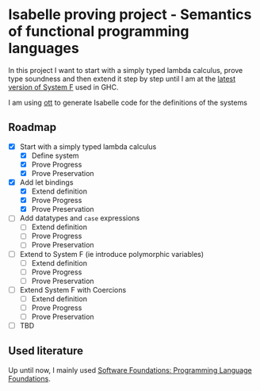 # Isabelle proving project - Semantics of functional programming languages

In this project I want to start with a simply typed lambda calculus, prove type soundness and then extend it step by step until I am at the [latest version of System F](https://repository.brynmawr.edu/cgi/viewcontent.cgi?article=1014&context=compsci_pubs) used in GHC.

I am using [ott](https://github.com/ott-lang/ott) to generate Isabelle code for the definitions of the systems

## Roadmap

-   [x] Start with a simply typed lambda calculus
    -   [x] Define system
    -   [x] Prove Progress
    -   [x] Prove Preservation
-   [x] Add let bindings
    -   [x] Extend definition
    -   [x] Prove Progress
    -   [x] Prove Preservation
-   [ ] Add datatypes and `case` expressions
    -   [ ] Extend definition
    -   [ ] Prove Progress
    -   [ ] Prove Preservation
-   [ ] Extend to System F (ie introduce polymorphic variables)
    -   [ ] Extend definition
    -   [ ] Prove Progress
    -   [ ] Prove Preservation
-   [ ] Extend System F with Coercions
    -   [ ] Extend definition
    -   [ ] Prove Progress
    -   [ ] Prove Preservation
-   [ ] TBD

## Used literature

Up until now, I mainly used [Software Foundations: Programming Language Foundations](https://softwarefoundations.cis.upenn.edu/current/plf-current/toc.html).
